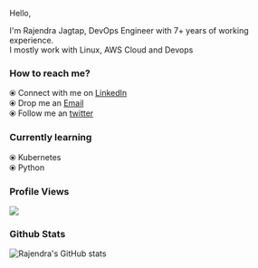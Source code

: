 Hello,

I'm Rajendra Jagtap, DevOps Engineer with 7+ years of working experience.<br />
I mostly work with Linux, AWS Cloud and Devops


### How to reach me?

⦿ Connect with me on [LinkedIn](https://www.linkedin.com/in/rajendra-jagtap/) <br />
⦿ Drop me an [Email](raj_jagtap10@rediffmail.com) <br />
⦿ Follow me an [twitter](https://twitter.com/rajendra8595) <br />

### Currently learning

⦿ Kubernetes <br />
⦿ Python <br />


### Profile Views

![](https://komarev.com/ghpvc/?username=rajendra-jagtap&color=brightgreen)


### Github Stats
![Rajendra's GitHub stats](https://github-readme-stats.vercel.app/api?username=rajendra-jagtap&show_icons=true&theme=merko)
